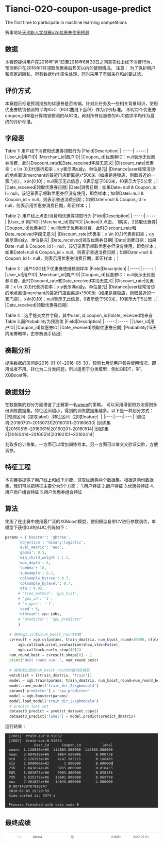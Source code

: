 # Tianci-O2O-coupon-usage-predict
The first time to participate in machine learning competitions

赛事地址[天池新人实战赛o2o优惠券使用预测](https://tianchi.aliyun.com/competition/entrance/231593/information)

## 数据
  本赛题提供用户在2016年1月1日至2016年6月30日之间真实线上线下消费行为，预测用户在2016年7月领取优惠券后15天以内的使用情况。
注意： 为了保护用户和商家的隐私，所有数据均作匿名处理，同时采用了有偏采样和必要过滤。

## 评价方式
  本赛题目标是预测投放的优惠券是否核销。针对此任务及一些相关背景知识，使用优惠券核销预测的平均AUC（ROC曲线下面积）作为评价标准。 即对每个优惠券coupon_id单独计算核销预测的AUC值，再对所有优惠券的AUC值求平均作为最终的评价标准。
  
## 字段表
Table 1: 用户线下消费和优惠券领取行为
|Field|Description|
| :----:| :----: |
|User_id|用户ID|
|Merchant_id|商户ID|
|Coupon_id|优惠券ID：null表示无优惠券消费，此时Discount_rate和Date_received字段无意义|
|Discount_rate|优惠率：x \in [0,1]代表折扣率；x:y表示满x减y。单位是元|
|Distance|user经常活动的地点离该merchant的最近门店距离是x*500米（如果是连锁店，则取最近的一家门店），x\in[0,10]；null表示无此信息，0表示低于500米，10表示大于5公里；|
|Date_received|领取优惠券日期|
|Date|消费日期：如果Date=null & Coupon_id != null，该记录表示领取优惠券但没有使用，即负样本；如果Date!=null & Coupon_id = null，则表示普通消费日期；如果Date!=null & Coupon_id != null，则表示用优惠券消费日期，即正样本；|

Table 2: 用户线上点击/消费和优惠券领取行为
|Field|Description|
| :----:| :----: |
|User_id|用户ID|
|Merchant_id|商户ID|
|Action|0 点击， 1购买，2领取优惠券|
|Coupon_id|优惠券ID：null表示无优惠券消费，此时Discount_rate和Date_received字段无意义|
|Discount_rate|优惠率：x \in [0,1]代表折扣率；x:y表示满x减y。单位是元|
|Date_received|领取优惠券日期|
|Date|消费日期：如果Date=null & Coupon_id != null，该记录表示领取优惠券但没有使用，即负样本；如果Date!=null & Coupon_id = null，则表示普通消费日期；如果Date!=null & Coupon_id != null，则表示用优惠券消费日期，即正样本；|

Table 3：用户O2O线下优惠券使用预测样本
|Field|Description|
| :----:| :----: |
|User_id|用户ID|
|Merchant_id|商户ID|
|Coupon_id|优惠券ID：null表示无优惠券消费，此时Discount_rate和Date_received字段无意义|
|Discount_rate|优惠率：x \in [0,1]代表折扣率；x:y表示满x减y。单位是元|
|Distance|user经常活动的地点离该merchant的最近门店距离是x*500米（如果是连锁店，则取最近的一家门店），x\in[0,10]；null表示无此信息，0表示低于500米，10表示大于5公里；|
|Date_received|领取优惠券日期|

Table 4：选手提交文件字段，其中user_id,coupon_id和date_received均来自Table 3,而Probability为预测值
|Field|Description|
| :----:| :----: |
|User_id|用户ID|
|Coupon_id|优惠券ID|
|Date_received|领取优惠券日期|
|Probability|15天内用券概率，由参赛选手给出|

## 赛题分析
  提供数据的区间是2016-01-01~2016-06-30，预测七月份用户领券使用情况，即用或者不用。转化为二分类问题，所以适用于分类模型，例如GBDT，RF，XGBoost等。
  
## 数据划分
  在数据集的划分方面借鉴了比赛第一名[wepe](https://github.com/wepe/O2O-Coupon-Usage-Forecast)的策略。
  可以采用滑窗的方法得到多份训练数据集，特征区间越小，得到的训练数据集越多。以下是一种划分方式：  
  ||预测区间（提取label）|特征区间（提取feature）|
  |:---:|:---:|:---:|
  |测试机|20160701~20160731|20160101~20160630|
  |训练集1|20160515~20160615|20160201~20160514|
  |训练集2|20160414~20160514|20160101~20160414|
  
  划取多份训练集，一方面可以增加训练样本，另一方面可以做交叉验证实验，方便调参。
  
## 特征工程
  本次赛事提供了用户线上和线下消费、领取优惠券两个数据集。根据这两份数据集，我们可以把特征主要分为5个方面：
    1.用户特征
    2.商户特征
    3.优惠券特征
    4.用户商户组合特征
    5.用户优惠券组合特征
 
 ## 算法
 使用了在比赛中使用最广泛的XGBoost模型，使用模型自带CV进行参数调优，单模型下获得0.8的AUC,代码如下：

```Python
params = {'booster': 'gbtree',
      'objective': 'binary:logistic',
      'eval_metric': 'auc',
      'gamma': 0.1,
      'min_child_weight': 1.1,
      'max_depth': 5,
      'lambda': 10,
      'subsample': 0.7,
      'colsample_bytree': 0.7,
      'colsample_bylevel': 0.7,
      'eta': 0.02,
      # 'tree_method': 'gpu_hist',
      # 'gpu_id': '1',
      # 'n_gpus': '-1',
      'seed': 0,
      'nthread': cpu_jobs,
      # 'predictor': 'gpu_predictor'
      }
      
  # 使用xgb.cv优化num_boost_round参数
  cvresult = xgb.cv(params, train_dmatrix, num_boost_round=10000, nfold=2, metrics='auc', seed=0, callbacks=[
      xgb.callback.print_evaluation(show_stdv=False),
      xgb.callback.early_stop(40)])
  num_round_best = cvresult.shape[0] - 1
  print('Best round num: ', num_round_best)
  
  # 使用优化后的num_boost_round参数训练模型
  watchlist = [(train_dmatrix, 'train')]
  model = xgb.train(params, train_dmatrix, num_boost_round=num_round_best, evals=watchlist)
  model.save_model('train_dir_2/xgbmodel4')
  params['predictor'] = 'cpu_predictor'
  model = xgb.Booster(params)
  model.load_model('train_dir_2/xgbmodel4')
  # predict test set
  dataset3_predict = predict_dataset.copy()
  dataset3_predict['label'] = model.predict(predict_dmatrix)
  ```
  
  运行结果：
  
  ![](https://github.com/kilone/Tianci-O2O-coupon-usage-predict/blob/master/Data/%E6%89%B9%E6%B3%A8%202020-07-03%20214842.png)
  
  ## 最终成绩
  ![](https://github.com/kilone/Tianci-O2O-coupon-usage-predict/blob/master/Data/final%20score.png)
   
  
  

